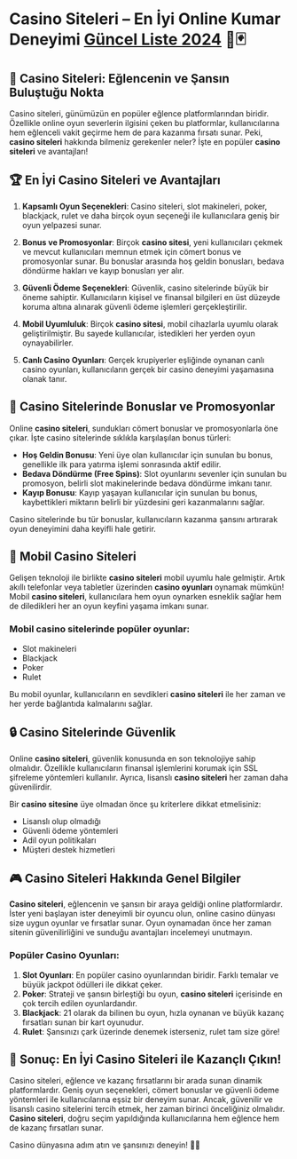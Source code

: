 # Casino Siteleri – En İyi Online Kumar Deneyimi [Güncel Liste 2024](https://casinotr.link/gWCRZ4) 🎰🃏

## 🎲 Casino Siteleri: Eğlencenin ve Şansın Buluştuğu Nokta

Casino siteleri, günümüzün en popüler eğlence platformlarından biridir. Özellikle online oyun severlerin ilgisini çeken bu platformlar, kullanıcılarına hem eğlenceli vakit geçirme hem de para kazanma fırsatı sunar. Peki, **casino siteleri** hakkında bilmeniz gerekenler neler? İşte en popüler **casino siteleri** ve avantajları!

## 🏆 En İyi Casino Siteleri ve Avantajları

1. **Kapsamlı Oyun Seçenekleri**: Casino siteleri, slot makineleri, poker, blackjack, rulet ve daha birçok oyun seçeneği ile kullanıcılara geniş bir oyun yelpazesi sunar.
   
2. **Bonus ve Promosyonlar**: Birçok **casino sitesi**, yeni kullanıcıları çekmek ve mevcut kullanıcıları memnun etmek için cömert bonus ve promosyonlar sunar. Bu bonuslar arasında hoş geldin bonusları, bedava döndürme hakları ve kayıp bonusları yer alır.

3. **Güvenli Ödeme Seçenekleri**: Güvenlik, casino sitelerinde büyük bir öneme sahiptir. Kullanıcıların kişisel ve finansal bilgileri en üst düzeyde koruma altına alınarak güvenli ödeme işlemleri gerçekleştirilir.

4. **Mobil Uyumluluk**: Birçok **casino sitesi**, mobil cihazlarla uyumlu olarak geliştirilmiştir. Bu sayede kullanıcılar, istedikleri her yerden oyun oynayabilirler.

5. **Canlı Casino Oyunları**: Gerçek krupiyerler eşliğinde oynanan canlı casino oyunları, kullanıcıların gerçek bir casino deneyimi yaşamasına olanak tanır.

## 🎁 Casino Sitelerinde Bonuslar ve Promosyonlar

Online **casino siteleri**, sundukları cömert bonuslar ve promosyonlarla öne çıkar. İşte casino sitelerinde sıklıkla karşılaşılan bonus türleri:

- **Hoş Geldin Bonusu**: Yeni üye olan kullanıcılar için sunulan bu bonus, genellikle ilk para yatırma işlemi sonrasında aktif edilir.
- **Bedava Döndürme (Free Spins)**: Slot oyunlarını sevenler için sunulan bu promosyon, belirli slot makinelerinde bedava döndürme imkanı tanır.
- **Kayıp Bonusu**: Kayıp yaşayan kullanıcılar için sunulan bu bonus, kaybettikleri miktarın belirli bir yüzdesini geri kazanmalarını sağlar.

Casino sitelerinde bu tür bonuslar, kullanıcıların kazanma şansını artırarak oyun deneyimini daha keyifli hale getirir.

## 📱 Mobil Casino Siteleri

Gelişen teknoloji ile birlikte **casino siteleri** mobil uyumlu hale gelmiştir. Artık akıllı telefonlar veya tabletler üzerinden **casino oyunları** oynamak mümkün! Mobil **casino siteleri**, kullanıcılara hem oyun oynarken esneklik sağlar hem de diledikleri her an oyun keyfini yaşama imkanı sunar.

### Mobil casino sitelerinde popüler oyunlar:
- Slot makineleri
- Blackjack
- Poker
- Rulet

Bu mobil oyunlar, kullanıcıların en sevdikleri **casino siteleri** ile her zaman ve her yerde bağlantıda kalmalarını sağlar.

## 🔒 Casino Sitelerinde Güvenlik

Online **casino siteleri**, güvenlik konusunda en son teknolojiye sahip olmalıdır. Özellikle kullanıcıların finansal işlemlerini korumak için SSL şifreleme yöntemleri kullanılır. Ayrıca, lisanslı **casino siteleri** her zaman daha güvenilirdir.

Bir **casino sitesine** üye olmadan önce şu kriterlere dikkat etmelisiniz:
- Lisanslı olup olmadığı
- Güvenli ödeme yöntemleri
- Adil oyun politikaları
- Müşteri destek hizmetleri

## 🎮 Casino Siteleri Hakkında Genel Bilgiler

**Casino siteleri**, eğlencenin ve şansın bir araya geldiği online platformlardır. İster yeni başlayan ister deneyimli bir oyuncu olun, online casino dünyası size uygun oyunlar ve fırsatlar sunar. Oyun oynamadan önce her zaman sitenin güvenilirliğini ve sunduğu avantajları incelemeyi unutmayın.

### Popüler Casino Oyunları:
1. **Slot Oyunları**: En popüler casino oyunlarından biridir. Farklı temalar ve büyük jackpot ödülleri ile dikkat çeker.
2. **Poker**: Strateji ve şansın birleştiği bu oyun, **casino siteleri** içerisinde en çok tercih edilen oyunlardandır.
3. **Blackjack**: 21 olarak da bilinen bu oyun, hızla oynanan ve büyük kazanç fırsatları sunan bir kart oyunudur.
4. **Rulet**: Şansınızı çark üzerinde denemek isterseniz, rulet tam size göre!

## 🌟 Sonuç: En İyi Casino Siteleri ile Kazançlı Çıkın!

Casino siteleri, eğlence ve kazanç fırsatlarını bir arada sunan dinamik platformlardır. Geniş oyun seçenekleri, cömert bonuslar ve güvenli ödeme yöntemleri ile kullanıcılarına eşsiz bir deneyim sunar. Ancak, güvenilir ve lisanslı casino sitelerini tercih etmek, her zaman birinci önceliğiniz olmalıdır. **Casino siteleri**, doğru seçim yapıldığında kullanıcılarına hem eğlence hem de kazanç fırsatları sunar.

Casino dünyasına adım atın ve şansınızı deneyin! 🎲🍀
